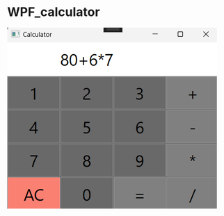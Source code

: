 # WPF_calculator
![image](https://github.com/Khadjiitka/WPF_calc/blob/228c34523620fa42350a9de4dc7ef24ae7dc5aa3/calc_image.png)
